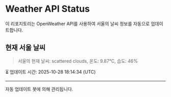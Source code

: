 
# Weather API Status

이 리포지토리는 OpenWeather API를 사용하여 서울의 날씨 정보를 자동으로 업데이트합니다.

## 현재 서울 날씨
> 서울의 현재 날씨: scattered clouds, 온도: 9.87°C, 습도: 46%

⏳ 업데이트 시간: 2025-10-28 18:14:34 (UTC)

---
자동 업데이트 봇에 의해 관리됩니다.
